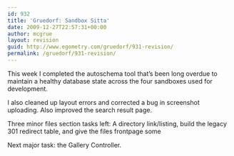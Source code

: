 ```yaml
---
id: 932
title: 'Gruedorf: Sandbox Sitta'
date: 2009-12-27T22:57:31+00:00
author: mcgrue
layout: revision
guid: http://www.egometry.com/gruedorf/931-revision/
permalink: /gruedorf/931-revision/
---
```

This week I completed the autoschema tool that&#8217;s been long overdue to maintain a healthy database state across the four sandboxes used for development.

I also cleaned up layout errors and corrected a bug in screenshot uploading. Also improved the search result page.

Three minor files section tasks left: A directory link/listing, build the legacy 301 redirect table, and give the files frontpage some

Next major task: the Gallery Controller.